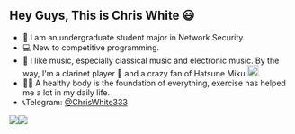 ## Hey Guys, This is Chris White 😃

- 🏫 I am an undergraduate student major in Network Security.
- 💻 New to competitive programming.
- 🎵 I like music, especially classical music and electronic music. By the way, I'm a clarinet player 🎼 and a crazy fan of Hatsune Miku <a href="https://emoji.gg/emoji/2565-miku"><img src="https://cdn3.emoji.gg/emojis/2565-miku.png" width="20px" height="20px" alt="miku"></a>.
- 🏃🏻 A healthy body is the foundation of everything, exercise has helped me a lot in my daily life.
- 📞Telegram: [@ChrisWhite333](https://t.me/ChrisWhite333)


<div style="display: flex; align-content: flex-start; flex-flow: row wrap;"> 
<img src="https://github-readme-stats.vercel.app/api?username=ChrisWhite1024&show_icons=true&icon_color=39C5BB&text_color=718096&bg_color=ffffff&hide_title=true" />
<img src="https://github-readme-stats.vercel.app/api/top-langs?username=ChrisWhite1024&layout=compact&count_private=true" />
</div>
